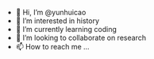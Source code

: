 - 👋 Hi, I’m @yunhuicao
- 👀 I’m interested in history
- 🌱 I’m currently learning coding
- 💞️ I’m looking to collaborate on research
- 📫 How to reach me ...

<!---
yunhuicao/yunhuicao is a ✨ special ✨ repository because its `README.md` (this file) appears on your GitHub profile.
You can click the Preview link to take a look at your changes.
--->
